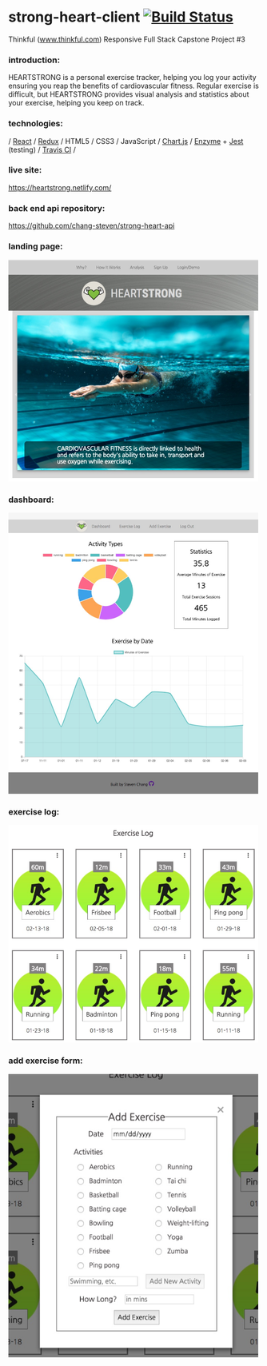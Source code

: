 # strong-heart-client  [![Build Status](https://travis-ci.org/chang-steven/strong-heart-client.svg?branch=master)](https://travis-ci.org/chang-steven/strong-heart-client)

Thinkful (www.thinkful.com) Responsive Full Stack Capstone Project #3

### introduction:
HEARTSTRONG is a personal exercise tracker, helping you log your activity ensuring you reap the benefits of cardiovascular fitness.  Regular exercise is difficult, but HEARTSTRONG provides visual analysis and statistics about your exercise, helping you keep on track.

### technologies: 
/ <a href="https://reactjs.org/">React</a> / <a href="https://redux.js.org/">Redux</a> / HTML5 / CSS3 / JavaScript / <a href="http://www.chartjs.org/">Chart.js</a> / <a href="https://github.com/airbnb/enzyme">Enzyme</a> + <a href="https://facebook.github.io/jest/">Jest</a> (testing) / <a href="https://travis-ci.org/">Travis CI</a> / 

### live site:
https://heartstrong.netlify.com/

### back end api repository:
https://github.com/chang-steven/strong-heart-api

### landing page:
<img src="/public/images/landing-page.jpeg" width="500" alt="landing page">

### dashboard:
<img src="/public/images/dashboard.jpeg" width="500" alt="dashboard">

### exercise log:
<img src="/public/images/exercise-log.jpeg" width="500" alt="exercise log">

### add exercise form:
<img src="/public/images/add-exercise.jpeg" width="500" alt="add exercise">
